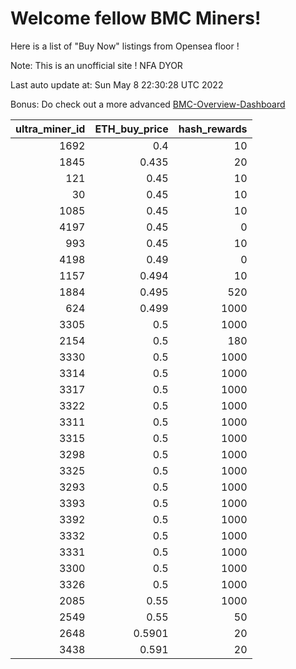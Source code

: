 # Welcome fellow BMC Miners!
Here is a list of "Buy Now" listings from Opensea floor !

Note: This is an unofficial site ! NFA DYOR

Last auto update at: Sun May  8 22:30:28 UTC 2022

Bonus: Do check out a more advanced [BMC-Overview-Dashboard](https://dune.com/defifunk/BMC-Overview-Dashboard)


|   ultra_miner_id |   ETH_buy_price |   hash_rewards |
|-----------------:|----------------:|---------------:|
|             1692 |          0.4    |             10 |
|             1845 |          0.435  |             20 |
|              121 |          0.45   |             10 |
|               30 |          0.45   |             10 |
|             1085 |          0.45   |             10 |
|             4197 |          0.45   |              0 |
|              993 |          0.45   |             10 |
|             4198 |          0.49   |              0 |
|             1157 |          0.494  |             10 |
|             1884 |          0.495  |            520 |
|              624 |          0.499  |           1000 |
|             3305 |          0.5    |           1000 |
|             2154 |          0.5    |            180 |
|             3330 |          0.5    |           1000 |
|             3314 |          0.5    |           1000 |
|             3317 |          0.5    |           1000 |
|             3322 |          0.5    |           1000 |
|             3311 |          0.5    |           1000 |
|             3315 |          0.5    |           1000 |
|             3298 |          0.5    |           1000 |
|             3325 |          0.5    |           1000 |
|             3293 |          0.5    |           1000 |
|             3393 |          0.5    |           1000 |
|             3392 |          0.5    |           1000 |
|             3332 |          0.5    |           1000 |
|             3331 |          0.5    |           1000 |
|             3300 |          0.5    |           1000 |
|             3326 |          0.5    |           1000 |
|             2085 |          0.55   |           1000 |
|             2549 |          0.55   |             50 |
|             2648 |          0.5901 |             20 |
|             3438 |          0.591  |             20 |
